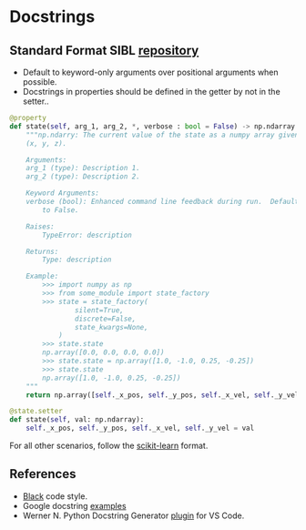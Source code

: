 # Docstrings

## Standard Format SIBL [repository](https://github.com/sandialabs/sibl)

* Default to keyword-only arguments over positional arguments when possible.
* Docstrings in properties should be defined in the getter by not in the setter..

```python
@property
def state(self, arg_1, arg_2, *, verbose : bool = False) -> np.ndarray:
    """np.ndarry: The current value of the state as a numpy array given by
    (x, y, z).

    Arguments:
	arg_1 (type): Description 1.
	arg_2 (type): Description 2.

    Keyword Arguments:
	verbose (bool): Enhanced command line feedback during run.  Defaults 
	    to False.

    Raises:
        TypeError: description

    Returns:
        Type: description

    Example:
        >>> import numpy as np
        >>> from some_module import state_factory
        >>> state = state_factory(
                silent=True,
                discrete=False,
                state_kwargs=None,
            )
        >>> state.state
        np.array([0.0, 0.0, 0.0, 0.0])
        >>> state.state = np.array([1.0, -1.0, 0.25, -0.25])
        >>> state.state
        np.array([1.0, -1.0, 0.25, -0.25])
    """
    return np.array([self._x_pos, self._y_pos, self._x_vel, self._y_vel])

@state.setter
def state(self, val: np.ndarray):
    self._x_pos, self._y_pos, self._x_vel, self._y_vel = val
```

For all other scenarios, follow the [scikit-learn](https://github.com/scikit-learn/scikit-learn/blob/main/sklearn/model_selection/_split.py) format.

## References

* [Black](https://black.readthedocs.io/en/stable/the_black_code_style.html) code style.
* Google docstring [examples](https://sphinxcontrib-napoleon.readthedocs.io/en/latest/example_google.html)
* Werner N.  Python Docstring Generator [plugin](https://marketplace.visualstudio.com/items?itemName=njpwerner.autodocstring) for VS Code.

